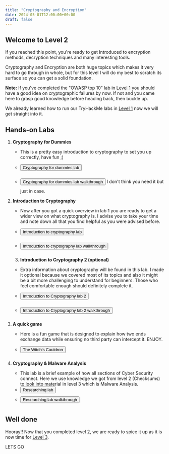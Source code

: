 ```yaml
---
title: "Cryptography and Encryption"
date: 2024-05-01T12:00:00+00:00
draft: false
---
```


## Welcome to Level 2

If you reached this point, you're ready to get Introduced to encryption methods, decryption techniques and many interesting tools.

Cryptography and Encryption are both huge topics which makes it very hard to go through in whole, but for this level I will do my best to scratch its surface so you can get a solid foundation.

**Note:** If you've completed the "OWASP top 10" lab in <a href="/level_1" class="button">Level 1</a> you should have a good idea on cryptographic failures by now. If not and you came here to grasp good knowledge before heading back, then buckle up.

We already learned how to run our TryHackMe labs in <a href="/level_1" class="button">Level 1</a> now we will get straight into it.

## Hands-on Labs

1. **Cryptography for Dummies** 
   - This is a pretty easy introduction to cryptography to set you up correctly, have fun ;)

   - <button style="color: black; margin-bottom: 10px;" onclick="window.open('https://tryhackme.com/r/room/cryptographyfordummies', '_blank')">Cryptography for dummies lab</button>
   - <button style="color: black; margin-bottom: 10px;" onclick="window.open('https://aman-patel.medium.com/tryhackme-cryptography-for-dummies-walkthrough-4713f1cc10b9', '_blank')">Cryptography for dummies lab walkthrough</button> I don't think you need it but just in case.

2. **Introduction to Cryptography** 
   - Now after you got a quick overview in lab 1 you are ready to get a wider view on what cryptography is. I advise you to take your time and note down all that you find helpful as you were advised before.

   - <button style="color: black; margin-bottom: 10px;" onclick="window.open('https://tryhackme.com/r/room/encryptioncrypto101', '_blank')">Introduction to cryptography lab</button>
   - <button style="color: black; margin-bottom: 10px;" onclick="window.open('https://medium.com/@JAlblas/tryhackme-encryption-crypto-101-walkthrough-f92be11c8d80', '_blank')">Introduction to cryptography lab walkthrough</button>

   3. **Introduction to Cryptography 2 (optional)** 
   - Extra information about cryptography will be found in this lab. I made it optional because we covered most of its topics and also it might be a bit more challenging to understand for beginners. Those who feel comfortable enough should definitely complete it.

   - <button style="color: black; margin-bottom: 10px;" onclick="window.open('https://tryhackme.com/r/room/cryptographyintro', '_blank')">Introduction to Cryptography lab 2</button>
   - <button style="color: black; margin-bottom: 10px;" onclick="window.open('https://mdamiruddin.medium.com/introduction-to-cryptography-tryhackme-writeup-walkthrough-75a1a198b973', '_blank')">Introduction to Cryptography lab 2 walkthrough</button>

4. **A quick game** 
   - Here is a fun game that is designed to explain how two ends exchange data while ensuring no third party can intercept it. ENJOY.

   - <button style="color: black; margin-bottom: 10px;" onclick="window.open('https://tryhackme.com/r/room/cauldron', '_blank')">The Witch's Cauldron</button>

5. **Cryptography & Malware Analysis** 
   - This lab is a brief example of how all sections of Cyber Security connect. Here we use knowledge we got from level 2 (Checksums) to look into material in level 3 which is Malware Analysis.
   - <button style="color: black; margin-bottom: 10px;" onclick="window.open('https://tryhackme.com/r/room/malresearching', '_blank')">Researching lab</button>
   - <button style="color: black; margin-bottom: 10px;" onclick="window.open('https://medium.com/@Retr07/tryhackme-mal-researching-walkthrough-by-retr0-979933b289d8', '_blank')">Researching lab walkthrough</button>

## Well done
Hooray!! Now that you completed level 2, we are ready to spice it up as it is now time for <a href="/level_3" class="button">Level 3</a>.

LETS GO